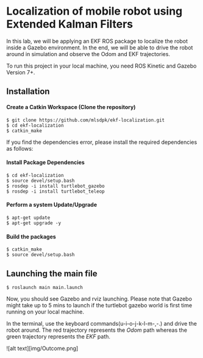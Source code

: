 # Localization of mobile robot using Extended Kalman Filters

In this lab, we will be applying an EKF ROS package to localize the robot inside a Gazebo environment. In the end, we will be able to drive the robot around in simulation and observe the Odom and EKF trajectories.

To run this project in your local machine, you need ROS Kinetic and Gazebo Version 7+.

## Installation

#### Create a Catkin Workspace (Clone the repository)

```
$ git clone https://github.com/mlsdpk/ekf-localization.git
$ cd ekf-localization
$ catkin_make
```

If you find the dependencies error, please install the required dependencies as follows:

#### Install Package Dependencies

```
$ cd ekf-localization
$ source devel/setup.bash
$ rosdep -i install turtlebot_gazebo
$ rosdep -i install turtlebot_teleop
```

#### Perform a system Update/Upgrade

```
$ apt-get update
$ apt-get upgrade -y
```

#### Build the packages

```
$ catkin_make
$ source devel/setup.bash
```

## Launching the main file

```
$ roslaunch main main.launch
```

Now, you should see Gazebo and rviz launching. Please note that Gazebo might take up to 5 mins to launch if the turtlebot gazebo world is first time running on your local machine.

In the terminal, use the keyboard commands(u-i-o-j-k-l-m-,-.) and drive the robot around. The red trajectory represents the *Odom* path whereas the green trajectory represents the *EKF* path.

![alt text][img/Outcome.png]
